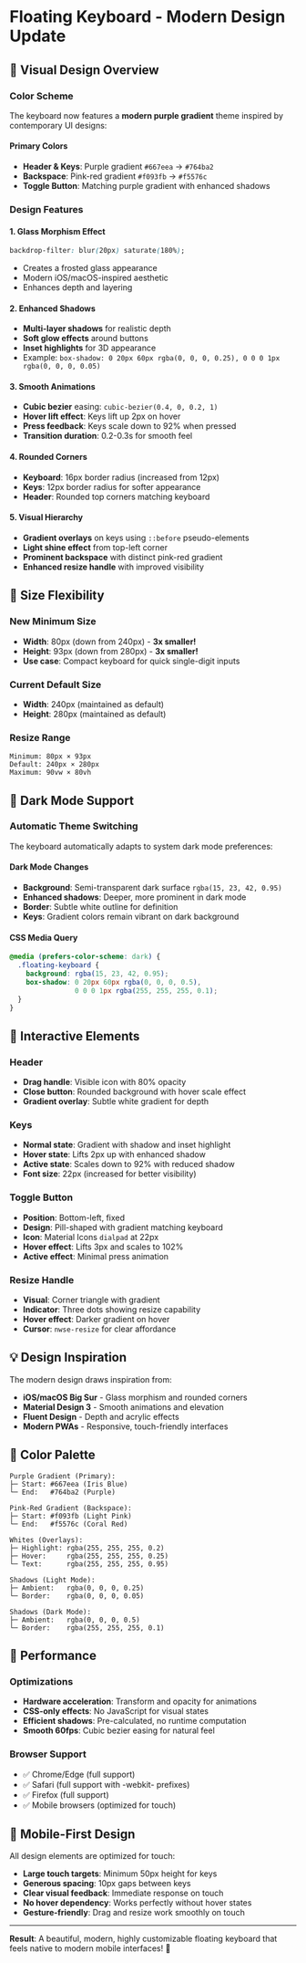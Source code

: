 # Floating Keyboard - Modern Design Update

## 🎨 Visual Design Overview

### Color Scheme
The keyboard now features a **modern purple gradient** theme inspired by contemporary UI designs:

#### Primary Colors
- **Header & Keys**: Purple gradient `#667eea` → `#764ba2`
- **Backspace**: Pink-red gradient `#f093fb` → `#f5576c`
- **Toggle Button**: Matching purple gradient with enhanced shadows

### Design Features

#### 1. Glass Morphism Effect
```css
backdrop-filter: blur(20px) saturate(180%);
```
- Creates a frosted glass appearance
- Modern iOS/macOS-inspired aesthetic
- Enhances depth and layering

#### 2. Enhanced Shadows
- **Multi-layer shadows** for realistic depth
- **Soft glow effects** around buttons
- **Inset highlights** for 3D appearance
- Example: `box-shadow: 0 20px 60px rgba(0, 0, 0, 0.25), 0 0 0 1px rgba(0, 0, 0, 0.05)`

#### 3. Smooth Animations
- **Cubic bezier** easing: `cubic-bezier(0.4, 0, 0.2, 1)`
- **Hover lift effect**: Keys lift up 2px on hover
- **Press feedback**: Keys scale down to 92% when pressed
- **Transition duration**: 0.2-0.3s for smooth feel

#### 4. Rounded Corners
- **Keyboard**: 16px border radius (increased from 12px)
- **Keys**: 12px border radius for softer appearance
- **Header**: Rounded top corners matching keyboard

#### 5. Visual Hierarchy
- **Gradient overlays** on keys using `::before` pseudo-elements
- **Light shine effect** from top-left corner
- **Prominent backspace** with distinct pink-red gradient
- **Enhanced resize handle** with improved visibility

## 📏 Size Flexibility

### New Minimum Size
- **Width**: 80px (down from 240px) - **3x smaller!**
- **Height**: 93px (down from 280px) - **3x smaller!**
- **Use case**: Compact keyboard for quick single-digit inputs

### Current Default Size
- **Width**: 240px (maintained as default)
- **Height**: 280px (maintained as default)

### Resize Range
```
Minimum: 80px × 93px
Default: 240px × 280px  
Maximum: 90vw × 80vh
```

## 🌙 Dark Mode Support

### Automatic Theme Switching
The keyboard automatically adapts to system dark mode preferences:

#### Dark Mode Changes
- **Background**: Semi-transparent dark surface `rgba(15, 23, 42, 0.95)`
- **Enhanced shadows**: Deeper, more prominent in dark mode
- **Border**: Subtle white outline for definition
- **Keys**: Gradient colors remain vibrant on dark background

#### CSS Media Query
```css
@media (prefers-color-scheme: dark) {
  .floating-keyboard {
    background: rgba(15, 23, 42, 0.95);
    box-shadow: 0 20px 60px rgba(0, 0, 0, 0.5), 
                0 0 0 1px rgba(255, 255, 255, 0.1);
  }
}
```

## 🎯 Interactive Elements

### Header
- **Drag handle**: Visible icon with 80% opacity
- **Close button**: Rounded background with hover scale effect
- **Gradient overlay**: Subtle white gradient for depth

### Keys
- **Normal state**: Gradient with shadow and inset highlight
- **Hover state**: Lifts 2px up with enhanced shadow
- **Active state**: Scales down to 92% with reduced shadow
- **Font size**: 22px (increased for better visibility)

### Toggle Button
- **Position**: Bottom-left, fixed
- **Design**: Pill-shaped with gradient matching keyboard
- **Icon**: Material Icons `dialpad` at 22px
- **Hover effect**: Lifts 3px and scales to 102%
- **Active effect**: Minimal press animation

### Resize Handle
- **Visual**: Corner triangle with gradient
- **Indicator**: Three dots showing resize capability
- **Hover effect**: Darker gradient on hover
- **Cursor**: `nwse-resize` for clear affordance

## 💡 Design Inspiration

The modern design draws inspiration from:
- **iOS/macOS Big Sur** - Glass morphism and rounded corners
- **Material Design 3** - Smooth animations and elevation
- **Fluent Design** - Depth and acrylic effects
- **Modern PWAs** - Responsive, touch-friendly interfaces

## 🎨 Color Palette

```
Purple Gradient (Primary):
├─ Start: #667eea (Iris Blue)
└─ End:   #764ba2 (Purple)

Pink-Red Gradient (Backspace):
├─ Start: #f093fb (Light Pink)
└─ End:   #f5576c (Coral Red)

Whites (Overlays):
├─ Highlight: rgba(255, 255, 255, 0.2)
├─ Hover:     rgba(255, 255, 255, 0.25)
└─ Text:      rgba(255, 255, 255, 0.95)

Shadows (Light Mode):
├─ Ambient:   rgba(0, 0, 0, 0.25)
└─ Border:    rgba(0, 0, 0, 0.05)

Shadows (Dark Mode):
├─ Ambient:   rgba(0, 0, 0, 0.5)
└─ Border:    rgba(255, 255, 255, 0.1)
```

## 🚀 Performance

### Optimizations
- **Hardware acceleration**: Transform and opacity for animations
- **CSS-only effects**: No JavaScript for visual states
- **Efficient shadows**: Pre-calculated, no runtime computation
- **Smooth 60fps**: Cubic bezier easing for natural feel

### Browser Support
- ✅ Chrome/Edge (full support)
- ✅ Safari (full support with -webkit- prefixes)
- ✅ Firefox (full support)
- ✅ Mobile browsers (optimized for touch)

## 📱 Mobile-First Design

All design elements are optimized for touch:
- **Large touch targets**: Minimum 50px height for keys
- **Generous spacing**: 10px gaps between keys
- **Clear visual feedback**: Immediate response on touch
- **No hover dependency**: Works perfectly without hover states
- **Gesture-friendly**: Drag and resize work smoothly on touch

---

**Result**: A beautiful, modern, highly customizable floating keyboard that feels native to modern mobile interfaces! 🎉

